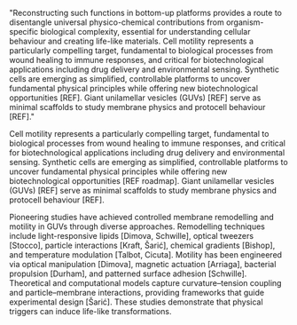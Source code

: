 "Reconstructing such functions in bottom-up platforms provides a route to disentangle universal physico-chemical contributions from organism-specific biological complexity, essential for understanding cellular behaviour and creating life-like materials. Cell motility represents a particularly compelling target, fundamental to biological processes from wound healing to immune responses, and critical for biotechnological applications including drug delivery and environmental sensing. Synthetic cells are emerging as simplified, controllable platforms to uncover fundamental physical principles while offering new biotechnological opportunities [REF]. Giant unilamellar vesicles (GUVs) [REF] serve as minimal scaffolds to study membrane physics and protocell behaviour [REF]."



Cell motility represents a particularly compelling target, fundamental to biological processes from wound healing to immune responses, and critical for biotechnological applications including drug delivery and environmental sensing. Synthetic cells are emerging as simplified, controllable platforms to uncover fundamental physical principles while offering new biotechnological opportunities [REF roadmap]. Giant unilamellar vesicles (GUVs) [REF] serve as minimal scaffolds to study membrane physics and protocell behaviour [REF].

Pioneering studies have achieved controlled membrane remodelling and motility in GUVs through diverse approaches. Remodelling techniques include light-responsive lipids [Dimova, Schwille], optical tweezers [Stocco], particle interactions [Kraft, Šarić], chemical gradients [Bishop], and temperature modulation [Talbot, Cicuta]. Motility has been engineered via optical manipulation [Dimova], magnetic actuation [Arriaga], bacterial propulsion [Durham], and patterned surface adhesion [Schwille]. Theoretical and computational models capture curvature–tension coupling and particle–membrane interactions, providing frameworks that guide experimental design [Šarić]. These studies demonstrate that physical triggers can induce life-like transformations.